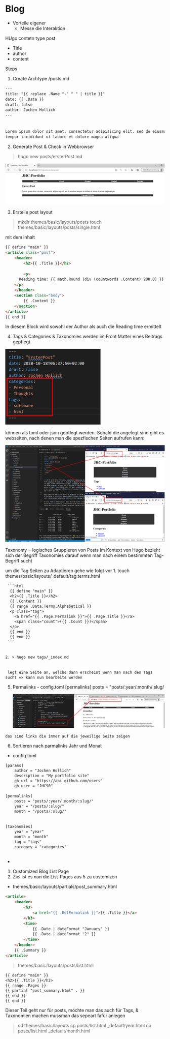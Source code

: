 <h1>Blog</h1>

- Vorteile eigener
  - Messe die Interaktion


HUgo contetn type post
   - Title
   - author
   - content

Steps
1. Create Archtype /posts.md
```html
---
title: "{{ replace .Name "-" " " | title }}"
date: {{ .Date }}
draft: false
author: Jochen Hollich
---


Lorem ipsum dolor sit amet, consectetur adipisicing elit, sed do eiusmod
tempor incididunt ut labore et dolore magna aliqua
```
2. Generate Post & Check in Webbrowser
  > hugo new posts/ersterPost.md

  ![](imgs/2020-10-18-06-38-42.png)

3. Erstelle post layout
> mkdir themes/basic/layouts/posts
> touch themes/basic/layouts/posts/single.html

mit dem Inhalt 

```html
{{ define "main" }}
<article class="post">
    <header>
        <h2>{{ .Title }}</h2>

        <p>
      Reading time: {{ math.Round (div (countwords .Content) 200.0) }} minutes.
    </p>
    </header>
    <section class="body">
        {{ .Content }}
    </section>
</article>
{{ end }}
```

In diesem Block wird sowohl der Author als auch die Reading time ermittelt

4. Tags & Categories & Taxonomies
werden im Front Matter eines Beitrags gepflegt

![](imgs/2020-10-18-07-00-14.png)

können als toml oder json gepflegt werden. Sobald die angelegt sind gibt es webseiten, nach denen man die spezfischen Seiten aufrufen kann:

![](imgs/2020-10-18-07-02-51.png)

Taxonomy = logisches Gruppieren von Posts
Im Kontext von Hugo bezieht sich der Begriff Taxonomies darauf wenn man nach einem bestimmten Tag-Begriff sucht

um die Tag Seiten zu Adaptieren gehe wie folgt vor
     1. touch themes/basic/layouts/_default/tag.terms.html
  
     ```html
      {{ define "main" }}
      <h2>{{ .Title }}</h2>
      {{ .Content }}
      {{ range .Data.Terms.Alphabetical }}
      <p class="tag">
        <a href="{{ .Page.Permalink }}">{{ .Page.Title }}</a>
        <span class="count">({{ .Count }})</span>
      </p>
      {{ end }}
      {{ end }}
     ```


    2. > hugo new tags/_index.md
   

     legt eine Seite an, welche dann erscheint wenn man nach den Tags sucht => kann nun bearbeite werden
     

  5. Permalinks
    - config.toml
    [permalinks]
      posts = "posts/:year/:month/:slug/

      ![](imgs/2020-10-18-07-36-21.png)

    das sind links die immer auf die jeweilige Seite zeigen

  6. Sortieren nach parmalinks Jahr und Monat
- config.toml

```
[params]
    author = "Jochen Hollich"
    description = "My portfolio site"
    gh_url = "https://api.github.com/users"
    gh_user = "JHC90"

[permalinks]
    posts = "posts/:year/:month/:slug/"
    year = "/posts/:slug/"
    month = "/posts/:slug/"
    

[taxonomies]
    year = "year"
    month = "month"
    tag = "tags"
    category = "categories"
  
```

- 


1. Customized Blog List Page
2. Ziel ist es nun die List-Pages aus 5 zu customizen
 - themes/basic/layouts/partials/post_summary.html

  ```html
  <article>
      <header>
          <h3>
              <a href="{{ .RelPermalink }}">{{ .Title }}</a>
          </h3>
          <time>
              {{ .Date | dateFormat "January" }}
              {{ .Date | dateFormat "2" }}
          </time>
      </header>
      {{ .Summary }}
  </article>
  ```

  > themes/basic/layouts/posts/list.html


  ```
  {{ define "main" }}
<h2>{{ .Title }}</h2>
{{ range .Pages }}
{{ partial "post_summary.html" . }}
{{ end }}
{{ end }}
  
  ```

  Dieser Teil geht nur für posts, möchte man das auch für Tags, & Taxonomien machen mussman das sepeart fafür anlegen

  > cd  themes/basic/layouts
  > cp posts/list.html _default/year.html
  > cp posts/list.html _default/month.html


